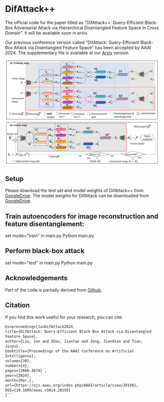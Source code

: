 # DifAttack++
The official code for the paper titled as "DifAttack++: Query-Efficient Black-Box Adversarial Attack via Hierarchical Disentangled Feature Space in Cross Domain". It will be available soon in arxiv.

Our previous conference version called "DifAttack: Query-Efficient Black-Box Attack via Disentangled Feature Space" has been accepted by AAAI 2024.
The supplementary file is available at our [Arxiv](https://arxiv.org/abs/2309.14585) version.

![Overview](https://github.com/csjunjun/DifAttack/blob/master/Architecture.jpeg)


## Setup
Please download the test set and model weights of DifAttack++ from [GoogleDrive](https://drive.google.com/drive/folders/1gCOxEwJGPO_tKKLPldRsRFCAtgOM40K5?usp=sharing).
The model weights for DifAttack can be downloaded from [GoogleDrive](https://drive.google.com/drive/folders/1o4yPWxAC575PT_mQSxV4d7BCLCbC2oRV?usp=sharing).

## Train autoencoders for image reconstruction and feature disentanglement:
set mode="train" in main.py
Python main.py

## Perform black-box attack
set mode="test" in main.py
Python main.py

## Acknowledgements
Part of the code is partially derived from [Github](https://github.com/SikanderBinMukaram/ImageReconstructionAutoEncoder/blob/main/ImageReconstruction.ipynb).

## Citation
If you find this work useful for your research, you can cite:
```
@inproceedings{JunDifAttack2024,
title={DifAttack: Query-Efficient Black-Box Attack via Disentangled Feature Space},
author={Liu, Jun and Zhou, Jiantao and Zeng, Jiandian and Tian, Jinyu},
booktitle={Proceedings of the AAAI Conference on Artificial Intelligence},
volume={38},
number={4}, 
pages={3666-3674} ,
year={2024}, 
month={Mar.}, 
url={https://ojs.aaai.org/index.php/AAAI/article/view/28156}, 
DOI={10.1609/aaai.v38i4.28156}
}```
